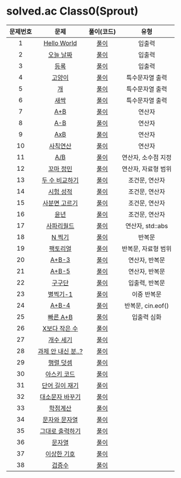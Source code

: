 # solved.ac Class0(Sprout)

| 문제번호 |  문제  | 풀이(코드) | 유형 |  
|  :---:  | :---: |   :---:  |   :---:  |    
| 1  | [Hello World](https://www.acmicpc.net/problem/2557) | [풀이]() | 입출력 |  
| 2  | [오늘 날짜](https://www.acmicpc.net/problem/10699) | [풀이]() | 입출력 |    
| 3  | [등록](https://www.acmicpc.net/problem/7287) | [풀이]() | 입출력 |    
| 4  | [고양이](https://www.acmicpc.net/problem/10171) | [풀이]() | 특수문자열 출력 |    
| 5  | [개](https://www.acmicpc.net/problem/10172) | [풀이]() | 특수문자열 출력 |    
| 6  | [새싹](https://www.acmicpc.net/problem/25083) | [풀이]() | 특수문자열 출력 |    
| 7  | [A+B](https://www.acmicpc.net/problem/1000) | [풀이]() | 연산자 |    
| 8  | [A-B](https://www.acmicpc.net/problem/1001) | [풀이]() | 연산자 |    
| 9  | [AxB](https://www.acmicpc.net/problem/10998) | [풀이]() | 연산자 |    
| 10  | [사칙연산](https://www.acmicpc.net/problem/10869) | [풀이]() | 연산자 |    
| 11  | [A/B](https://www.acmicpc.net/problem/1008) | [풀이]() | 연산자, 소수점 지정 |    
| 12  | [꼬마 정민](https://www.acmicpc.net/problem/11382) | [풀이]() | 연산자, 자료형 범위 |    
| 13  | [두 수 비교하기](https://www.acmicpc.net/problem/1330) | [풀이]() | 조건문, 연산자 |    
| 14  | [시험 성적](https://www.acmicpc.net/problem/9498) | [풀이]() | 조건문, 연산자 |    
| 15  | [사분면 고르기](https://www.acmicpc.net/problem/14681) | [풀이]() | 조건문, 연산자 |    
| 16  | [윤년](https://www.acmicpc.net/problem/2753) | [풀이]() | 조건문, 연산자 |    
| 17  | [사파리월드](https://www.acmicpc.net/problem/2420) | [풀이]() | 연산자, std::abs |    
| 18  | [N 찍기](https://www.acmicpc.net/problem/2741) | [풀이]() | 반복문 |    
| 19  | [팩토리얼](https://www.acmicpc.net/problem/10872) | [풀이]() | 반복문, 자료형 범위 |    
| 20  | [A+B-3](https://www.acmicpc.net/problem/10950) | [풀이]() | 연산자, 반복문 |    
| 21  | [A+B-5](https://www.acmicpc.net/problem/10952) | [풀이]() | 연산자, 반복문 |    
| 22  | [구구단](https://www.acmicpc.net/problem/2739) | [풀이]() | 입출력, 반복문 |    
| 23  | [별찍기-1](https://www.acmicpc.net/problem/2438) | [풀이]() | 이중 반복문 |    
| 24  | [A+B-4](https://www.acmicpc.net/problem/10951) | [풀이]() | 반복문, cin.eof() |    
| 25  | [빠른 A+B](https://www.acmicpc.net/problem/15552) | [풀이]() | 입출력 심화 |    
| 26  | [X보다 작은 수](https://www.acmicpc.net/problem/10871) | [풀이]() |  |    
| 27  | [개수 세기](https://www.acmicpc.net/problem/10807) | [풀이]() |  |    
| 28  | [과제 안 내신 분..?](https://www.acmicpc.net/problem/5597) | [풀이]() |  |    
| 29  | [행렬 덧셈](https://www.acmicpc.net/problem/2738) | [풀이]() |  |    
| 30  | [아스키 코드](https://www.acmicpc.net/problem/11654) | [풀이]() |  |    
| 31  | [단어 길이 재기](https://www.acmicpc.net/problem/2743) | [풀이]() |  |    
| 32  | [대소문자 바꾸기](https://www.acmicpc.net/problem/2744) | [풀이]() |  |    
| 33  | [학점계산](https://www.acmicpc.net/problem/2754) | [풀이]() |  |    
| 34  | [문자와 문자열](https://www.acmicpc.net/problem/27866) | [풀이]() |  |    
| 35  | [그대로 출력하기](https://www.acmicpc.net/problem/11718) | [풀이]() |  |    
| 36  | [문자열](https://www.acmicpc.net/problem/9086) | [풀이]() |  |    
| 37  | [이상한 기호](https://www.acmicpc.net/problem/15964) | [풀이]() |  |    
| 38  | [검증수](https://www.acmicpc.net/problem/2475) | [풀이]() |  |    
